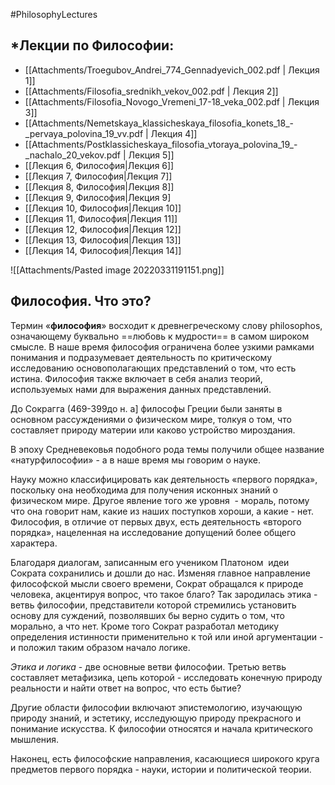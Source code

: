 #PhilosophyLectures
## *Лекции по Философии:

-   [[Attachments/Troegubov_Andrei_774_Gennadyevich_002.pdf | Лекция 1]]
-   [[Attachments/Filosofia_srednikh_vekov_002.pdf | Лекция 2]]
-   [[Attachments/Filosofia_Novogo_Vremeni_17-18_veka_002.pdf | Лекция 3]]
-   [[Attachments/Nemetskaya_klassicheskaya_filosofia_konets_18_-_pervaya_polovina_19_vv.pdf | Лекция 4]]
-   [[Attachments/Postklassicheskaya_filosofia_vtoraya_polovina_19_-_nachalo_20_vekov.pdf | Лекция 5]]
-   [[Лекция 6, Философия|Лекция 6]]
-   [[Лекция 7, Философия|Лекция 7]]
-   [[Лекция 8, Философия|Лекция 8]]
-   [[Лекция 9, Философия|Лекция 9]
-   [[Лекция 10, Философия|Лекция 10]]
-   [[Лекция 11, Философия|Лекция 11]]
-   [[Лекция 12, Философия|Лекция 12]]
-   [[Лекция 13, Философия|Лекция 13]]
-   [[Лекция 14, Философия|Лекция 14]]

![[Attachments/Pasted image 20220331191151.png]]
## Философия. Что это?

Термин «**философия**» восходит к древнегреческому слову philosophos, означающему буквально ==любовь к мудрости== в самом широком смысле. В наше время философия ограничена более узкими рамками понимания и подразумевает деятельность по критическому исследованию основополагающих представлений о том, что есть истина. Философия также включает в себя анализ теорий, используемых нами для выражения данных представлений.

До Сокрагга (469-399до н. а] философы Греции были заняты в основном рассуждениями о физическом мире, толкуя о том, что составляет природу материи или каково устройство мироздания.

В эпоху Средневековья подобного рода темы получили общее название «натурфилософии» - а в наше время мы говорим о науке.

Науку можно классифицировать как деятельность «первого порядка», поскольку она необходима для получения исконных знаний о физическом мире. Другое явление того же уровня  - мораль, потому что она говорит нам, какие из наших поступков хороши, а какие - нет. Философия, в отличие от первых двух, есть деятельность «второго порядка», нацеленная на исследование допущений более общего характера.

Благодаря диалогам, записанным его учеником Платоном  идеи Сократа сохранились и дошли до нас. Изменяя главное направление философской мысли своего времени, Сократ обращался к природе человека, акцентируя вопрос, что такое благо? Так зародилась этика - ветвь философии, представители которой стремились установить основу для суждений, позволявших бы верно судить о том, что морально, а что нет. Кроме того Сократ разработал методику определения истинности применительно к той или иной аргументации - и положил таким образом начало логике.

_Этика и логика_ - две основные ветви философии. Третью ветвь составляет метафизика, цепь которой - исследовать конечную природу реальности и найти ответ на вопрос, что есть бытие?

Другие области философии включают эпистемологию, изучающую природу знаний, и эстетику, исследующую природу прекрасного и понимание искусства. К философии относятся и начала критического мышления.

Наконец, есть философские направления, касающиеся широкого круга предметов первого порядка - науки, истории и политической теории.